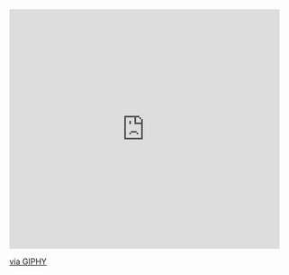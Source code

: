 <iframe src="https://giphy.com/embed/ao9DUiTKH60XS" width="480" height="425" frameBorder="0" class="giphy-embed" allowFullScreen></iframe><p><a href="https://giphy.com/stickers/90s-pixel-pixels-ao9DUiTKH60XS">via GIPHY</a></p>
